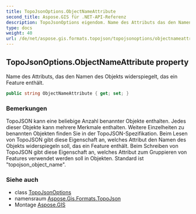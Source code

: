 ```yaml
---
title: TopoJsonOptions.ObjectNameAttribute
second_title: Aspose.GIS für .NET-API-Referenz
description: TopoJsonOptions eigendom. Name des Attributs das den Namen des Objekts widerspiegelt das ein Feature enthält.
type: docs
weight: 40
url: /de/net/aspose.gis.formats.topojson/topojsonoptions/objectnameattribute/
---
```

## TopoJsonOptions.ObjectNameAttribute property

Name des Attributs, das den Namen des Objekts widerspiegelt, das ein Feature enthält.

```csharp
public string ObjectNameAttribute { get; set; }
```

### Bemerkungen

TopoJSON kann eine beliebige Anzahl benannter Objekte enthalten. Jedes dieser Objekte kann mehrere Merkmale enthalten. Weitere Einzelheiten zu benannten Objekten finden Sie in der TopoJSON-Spezifikation. Beim Lesen von TopoJSON gibt diese Eigenschaft an, welches Attribut den Namen des Objekts widerspiegeln soll, das ein Feature enthält. Beim Schreiben von TopoJSON gibt diese Eigenschaft an, welches Attribut zum Gruppieren von Features verwendet werden soll in Objekten. Standard ist "topojson_object_name".

### Siehe auch

* class [TopoJsonOptions](../)
* namensraum [Aspose.Gis.Formats.TopoJson](../../topojsonoptions/)
* Montage [Aspose.GIS](../../../)


